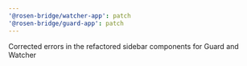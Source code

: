 ```yaml
---
'@rosen-bridge/watcher-app': patch
'@rosen-bridge/guard-app': patch
---
```


Corrected errors in the refactored sidebar components for Guard and Watcher
